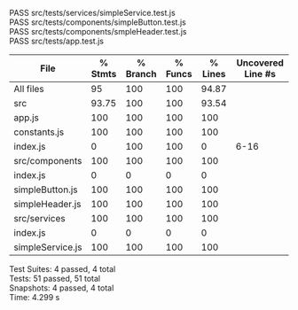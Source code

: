  PASS  src/tests/services/simpleService.test.js  
 PASS  src/tests/components/simpleButton.test.js  
 PASS  src/tests/components/smpleHeader.test.js  
 PASS  src/tests/app.test.js  
 
File               | % Stmts | % Branch | % Funcs | % Lines | Uncovered Line #s
-------------------|---------|----------|---------|---------|-------------------
All files          |      95 |      100 |     100 |   94.87 |
 src               |   93.75 |      100 |     100 |   93.54 |
  app.js           |     100 |      100 |     100 |     100 |
  constants.js     |     100 |      100 |     100 |     100 |
  index.js         |       0 |      100 |     100 |       0 | 6-16
 src/components    |     100 |      100 |     100 |     100 |
  index.js         |       0 |        0 |       0 |       0 |
  simpleButton.js  |     100 |      100 |     100 |     100 |
  simpleHeader.js  |     100 |      100 |     100 |     100 |
 src/services      |     100 |      100 |     100 |     100 |
  index.js         |       0 |        0 |       0 |       0 |
  simpleService.js |     100 |      100 |     100 |     100 |

Test Suites: 4 passed, 4 total  
Tests:       51 passed, 51 total  
Snapshots:   4 passed, 4 total  
Time:        4.299 s  

